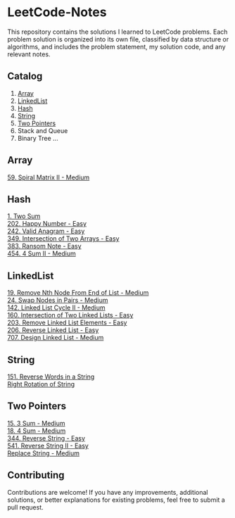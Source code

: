 # LeetCode-Notes

This repository contains the solutions I learned to LeetCode problems. Each problem solution is organized into its own file, classified by data structure or algorithms, and includes the problem statement, my solution code, and any relevant notes.

## Catalog
1. [Array](https://github.com/Lexiealwayswins/Leetcode-Note/tree/main/Array)  
2. [LinkedList](https://github.com/Lexiealwayswins/Leetcode-Note/tree/main/LinkedList)  
3. [Hash](https://github.com/Lexiealwayswins/Leetcode-Note/tree/main/Hash)  
4. [String](https://github.com/Lexiealwayswins/Leetcode-Note/tree/main/String)  
5. [Two Pointers](https://github.com/Lexiealwayswins/Leetcode-Note/tree/main/TwoPointers)
6. Stack and Queue
7. Binary Tree
...

## Array
[59. Spiral Matrix II - Medium](https://github.com/Lexiealwayswins/Leetcode-Note/blob/main/Array/59_SpiralMatrix_II.md)

## Hash
[1. Two Sum](https://github.com/Lexiealwayswins/Leetcode-Note/blob/main/Hash/1_TwoSum.md)  
[202. Happy Number - Easy](https://github.com/Lexiealwayswins/Leetcode-Note/blob/main/Hash/202_HappyNumber.md)  
[242. Valid Anagram - Easy](https://github.com/Lexiealwayswins/Leetcode-Note/blob/main/Hash/242_ValidAnagram.md)  
[349. Intersection of Two Arrays - Easy](https://github.com/Lexiealwayswins/Leetcode-Note/blob/main/Hash/349_IntersectionofTwoArrays.md)  
[383. Ransom Note - Easy](https://github.com/Lexiealwayswins/Leetcode-Note/blob/main/Hash/383_RansomNote.md)  
[454. 4 Sum II - Medium](https://github.com/Lexiealwayswins/Leetcode-Note/blob/main/Hash/454_4Sum_II.md)    

## LinkedList
[19. Remove Nth Node From End of List - Medium](https://github.com/Lexiealwayswins/Leetcode-Note/blob/main/LinkedList/19_RemoveNthNodeFromEndofList.md)  
[24. Swap Nodes in Pairs - Medium](https://github.com/Lexiealwayswins/Leetcode-Note/blob/main/LinkedList/24_SwapNodesinPairs.md)  
[142. Linked List Cycle II - Medium](https://github.com/Lexiealwayswins/Leetcode-Note/blob/main/LinkedList/142.%20LinkedListCycle_II.md)  
[160. Intersection of Two Linked Lists - Easy](https://github.com/Lexiealwayswins/Leetcode-Note/blob/main/LinkedList/160_IntersectionofTwoLinkedLists.md)  
[203. Remove Linked List Elements - Easy](https://github.com/Lexiealwayswins/Leetcode-Note/blob/main/LinkedList/203_RemoveLinkedListElements.md)  
[206. Reverse Linked List - Easy](https://github.com/Lexiealwayswins/Leetcode-Note/blob/main/LinkedList/206_ReverseLinkedList.md)  
[707. Design Linked List - Medium](https://github.com/Lexiealwayswins/Leetcode-Note/blob/main/LinkedList/707_DesignLinkedList.md)  

## String
[151. Reverse Words in a String](https://github.com/Lexiealwayswins/Leetcode-Note/blob/main/String/151_ReverseWordsInAString.md)  
[Right Rotation of String](https://github.com/Lexiealwayswins/Leetcode-Note/blob/main/String/RightReverseString.md)  

## Two Pointers  
[15. 3 Sum - Medium](https://github.com/Lexiealwayswins/Leetcode-Note/blob/main/Hash/15_3Sum.md)  
[18. 4 Sum - Medium](https://github.com/Lexiealwayswins/Leetcode-Note/blob/main/TwoPointers/18_4Sum.md)  
[344. Reverse String - Easy](https://github.com/Lexiealwayswins/Leetcode-Note/blob/main/TwoPointers/344_ReverseString.md)  
[541. Reverse String II - Easy](https://github.com/Lexiealwayswins/Leetcode-Note/blob/main/TwoPointers/541_ReverseString_II.md)   
[Replace String - Medium](https://github.com/Lexiealwayswins/Leetcode-Note/blob/main/TwoPointers/ReplaceNumber.md)  

## Contributing
Contributions are welcome! 
If you have any improvements, additional solutions, or better explanations for existing problems, feel free to submit a pull request.